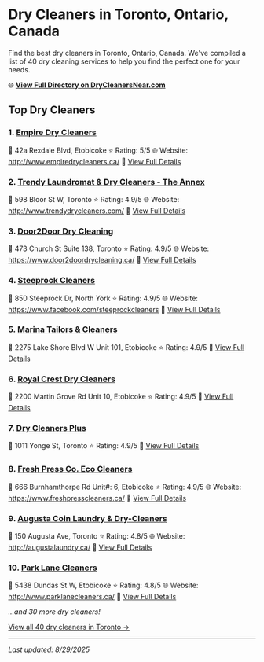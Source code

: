 # Dry Cleaners in Toronto, Ontario, Canada

Find the best dry cleaners in Toronto, Ontario, Canada. We've compiled a list of 40 dry cleaning services to help you find the perfect one for your needs.

🌐 **[View Full Directory on DryCleanersNear.com](https://drycleanersnear.com/city/Canada/Ontario/Toronto)**

## Top Dry Cleaners

### 1. [Empire Dry Cleaners](https://drycleanersnear.com/dryCleaner/68a67ef7c2af6b6dc01e94ba/empire-dry-cleaners)
📍 42a Rexdale Blvd, Etobicoke
⭐ Rating: 5/5
🌐 Website: http://www.empiredrycleaners.ca/
🔗 [View Full Details](https://drycleanersnear.com/dryCleaner/68a67ef7c2af6b6dc01e94ba/empire-dry-cleaners)

### 2. [Trendy Laundromat & Dry Cleaners - The Annex](https://drycleanersnear.com/dryCleaner/68a67ea5c2af6b6dc01e9219/trendy-laundromat-dry-cleaners-the-annex)
📍 598 Bloor St W, Toronto
⭐ Rating: 4.9/5
🌐 Website: http://www.trendydrycleaners.com/
🔗 [View Full Details](https://drycleanersnear.com/dryCleaner/68a67ea5c2af6b6dc01e9219/trendy-laundromat-dry-cleaners-the-annex)

### 3. [Door2Door Dry Cleaning](https://drycleanersnear.com/dryCleaner/68a67ebec2af6b6dc01e92df/door2door-dry-cleaning)
📍 473 Church St Suite 138, Toronto
⭐ Rating: 4.9/5
🌐 Website: https://www.door2doordrycleaning.ca/
🔗 [View Full Details](https://drycleanersnear.com/dryCleaner/68a67ebec2af6b6dc01e92df/door2door-dry-cleaning)

### 4. [Steeprock Cleaners](https://drycleanersnear.com/dryCleaner/68a67ecfc2af6b6dc01e9369/steeprock-cleaners)
📍 850 Steeprock Dr, North York
⭐ Rating: 4.9/5
🌐 Website: https://www.facebook.com/steeprockcleaners
🔗 [View Full Details](https://drycleanersnear.com/dryCleaner/68a67ecfc2af6b6dc01e9369/steeprock-cleaners)

### 5. [Marina Tailors & Cleaners](https://drycleanersnear.com/dryCleaner/68a67ee1c2af6b6dc01e93f0/marina-tailors-cleaners)
📍 2275 Lake Shore Blvd W Unit 101, Etobicoke
⭐ Rating: 4.9/5
🔗 [View Full Details](https://drycleanersnear.com/dryCleaner/68a67ee1c2af6b6dc01e93f0/marina-tailors-cleaners)

### 6. [Royal Crest Dry Cleaners](https://drycleanersnear.com/dryCleaner/68a67f0bc2af6b6dc01e9554/royal-crest-dry-cleaners)
📍 2200 Martin Grove Rd Unit 10, Etobicoke
⭐ Rating: 4.9/5
🔗 [View Full Details](https://drycleanersnear.com/dryCleaner/68a67f0bc2af6b6dc01e9554/royal-crest-dry-cleaners)

### 7. [Dry Cleaners Plus](https://drycleanersnear.com/dryCleaner/68a67f6ac2af6b6dc01e9ae3/dry-cleaners-plus)
📍 1011 Yonge St, Toronto
⭐ Rating: 4.9/5
🔗 [View Full Details](https://drycleanersnear.com/dryCleaner/68a67f6ac2af6b6dc01e9ae3/dry-cleaners-plus)

### 8. [Fresh Press Co. Eco Cleaners](https://drycleanersnear.com/dryCleaner/68a67f78c2af6b6dc01e9b48/fresh-press-co-eco-cleaners)
📍 666 Burnhamthorpe Rd Unit#: 6, Etobicoke
⭐ Rating: 4.9/5
🌐 Website: https://www.freshpresscleaners.ca/
🔗 [View Full Details](https://drycleanersnear.com/dryCleaner/68a67f78c2af6b6dc01e9b48/fresh-press-co-eco-cleaners)

### 9. [Augusta Coin Laundry & Dry-Cleaners](https://drycleanersnear.com/dryCleaner/68a67ee5c2af6b6dc01e9412/augusta-coin-laundry-dry-cleaners)
📍 150 Augusta Ave, Toronto
⭐ Rating: 4.8/5
🌐 Website: http://augustalaundry.ca/
🔗 [View Full Details](https://drycleanersnear.com/dryCleaner/68a67ee5c2af6b6dc01e9412/augusta-coin-laundry-dry-cleaners)

### 10. [Park Lane Cleaners](https://drycleanersnear.com/dryCleaner/68a67f07c2af6b6dc01e9533/park-lane-cleaners)
📍 5438 Dundas St W, Etobicoke
⭐ Rating: 4.8/5
🌐 Website: http://www.parklanecleaners.ca/
🔗 [View Full Details](https://drycleanersnear.com/dryCleaner/68a67f07c2af6b6dc01e9533/park-lane-cleaners)


*...and 30 more dry cleaners!*

[View all 40 dry cleaners in Toronto →](https://drycleanersnear.com/city/Canada/Ontario/Toronto)

---

*Last updated: 8/29/2025*
